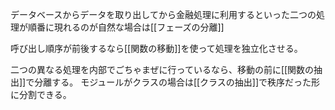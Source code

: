 データベースからデータを取り出してから金融処理に利用するといった二つの処理が順番に現れるのが自然な場合は[[フェーズの分離]]

呼び出し順序が前後するなら[[関数の移動]]を使って処理を独立化させる。

二つの異なる処理を内部でごちゃまぜに行っているなら、移動の前に[[関数の抽出]]で分離する。
モジュールがクラスの場合は[[クラスの抽出]]で秩序だった形に分割できる。

